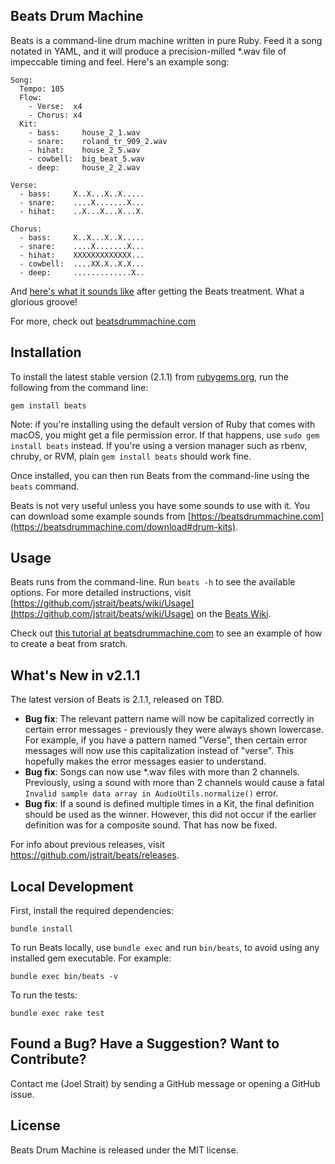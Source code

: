 Beats Drum Machine
------------------

Beats is a command-line drum machine written in pure Ruby. Feed it a song notated in YAML, and it will produce a precision-milled *.wav file of impeccable timing and feel. Here's an example song:

    Song:
      Tempo: 105
      Flow:
        - Verse:  x4
        - Chorus: x4
      Kit:
        - bass:     house_2_1.wav
        - snare:    roland_tr_909_2.wav
        - hihat:    house_2_5.wav
        - cowbell:  big_beat_5.wav
        - deep:     house_2_2.wav

    Verse:
      - bass:     X..X...X..X.....
      - snare:    ....X.......X...
      - hihat:    ..X...X...X...X.

    Chorus:
      - bass:     X..X...X..X.....
      - snare:    ....X.......X...
      - hihat:    XXXXXXXXXXXXX...
      - cowbell:  ....XX.X..X.X...
      - deep:     .............X..

And [here's what it sounds like](https://beatsdrummachine.com/media/beat.mp3) after getting the Beats treatment. What a glorious groove!

For more, check out [beatsdrummachine.com](https://beatsdrummachine.com)


Installation
------------

To install the latest stable version (2.1.1) from [rubygems.org](https://rubygems.org/gems/beats), run the following from the command line:

    gem install beats

Note: if you're installing using the default version of Ruby that comes with macOS, you might get a file permission error. If that happens, use `sudo gem install beats` instead. If you're using a version manager such as rbenv, chruby, or RVM, plain `gem install beats` should work fine.

Once installed, you can then run Beats from the command-line using the `beats` command.

Beats is not very useful unless you have some sounds to use with it. You can download some example sounds from [https://beatsdrummachine.com](https://beatsdrummachine.com/download#drum-kits).


Usage
-----

Beats runs from the command-line. Run `beats -h` to see the available options. For more detailed instructions, visit [https://github.com/jstrait/beats/wiki/Usage](https://github.com/jstrait/beats/wiki/Usage) on the [Beats Wiki](https://github.com/jstrait/beats/wiki).

Check out [this tutorial at beatsdrummachine.com](https://beatsdrummachine.com/tutorial/) to see an example of how to create a beat from sratch.


What's New in v2.1.1
--------------------

The latest version of Beats is 2.1.1, released on TBD.

* **Bug fix**: The relevant pattern name will now be capitalized correctly in certain error messages - previously they were always shown lowercase. For example, if you have a pattern named "Verse", then certain error messages will now use this capitalization instead of "verse". This hopefully makes the error messages easier to understand.
* **Bug fix**: Songs can now use *.wav files with more than 2 channels. Previously, using a sound with more than 2 channels would cause a fatal `Invalid sample data array in AudioUtils.normalize()` error.
* **Bug fix**: If a sound is defined multiple times in a Kit, the final definition should be used as the winner. However, this did not occur if the earlier definition was for a composite sound. That has now be fixed.

For info about previous releases, visit https://github.com/jstrait/beats/releases.


Local Development
-----------------

First, install the required dependencies:

    bundle install

To run Beats locally, use `bundle exec` and run `bin/beats`, to avoid using any installed gem executable. For example:

    bundle exec bin/beats -v

To run the tests:

    bundle exec rake test



Found a Bug? Have a Suggestion? Want to Contribute?
---------------------------------------------------

Contact me (Joel Strait) by sending a GitHub message or opening a GitHub issue.


License
-------
Beats Drum Machine is released under the MIT license.
